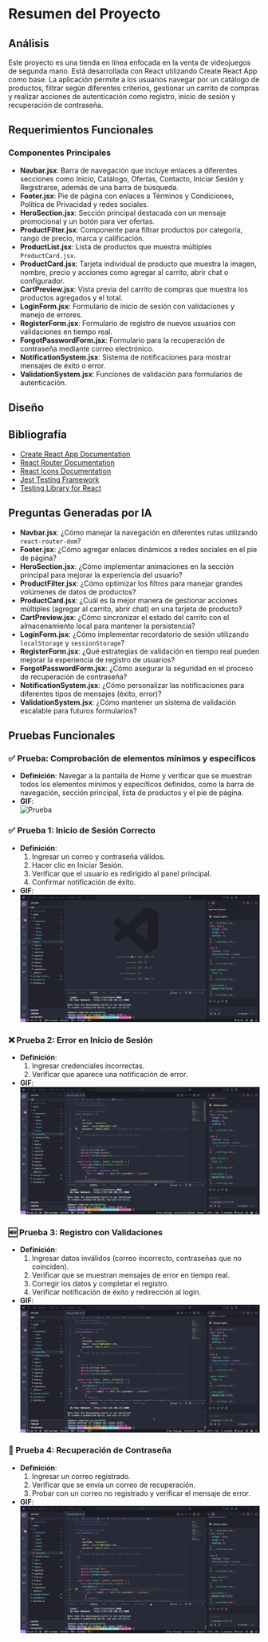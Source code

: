# Resumen del Proyecto

## Análisis
Este proyecto es una tienda en línea enfocada en la venta de videojuegos de segunda mano. Está desarrollada con React utilizando Create React App como base. La aplicación permite a los usuarios navegar por un catálogo de productos, filtrar según diferentes criterios, gestionar un carrito de compras y realizar acciones de autenticación como registro, inicio de sesión y recuperación de contraseña.

## Requerimientos Funcionales

### Componentes Principales

- **Navbar.jsx**: Barra de navegación que incluye enlaces a diferentes secciones como Inicio, Catálogo, Ofertas, Contacto, Iniciar Sesión y Registrarse, además de una barra de búsqueda.
- **Footer.jsx**: Pie de página con enlaces a Términos y Condiciones, Política de Privacidad y redes sociales.
- **HeroSection.jsx**: Sección principal destacada con un mensaje promocional y un botón para ver ofertas.
- **ProductFilter.jsx**: Componente para filtrar productos por categoría, rango de precio, marca y calificación.
- **ProductList.jsx**: Lista de productos que muestra múltiples `ProductCard.jsx`.
- **ProductCard.jsx**: Tarjeta individual de producto que muestra la imagen, nombre, precio y acciones como agregar al carrito, abrir chat o configurador.
- **CartPreview.jsx**: Vista previa del carrito de compras que muestra los productos agregados y el total.
- **LoginForm.jsx**: Formulario de inicio de sesión con validaciones y manejo de errores.
- **RegisterForm.jsx**: Formulario de registro de nuevos usuarios con validaciones en tiempo real.
- **ForgotPasswordForm.jsx**: Formulario para la recuperación de contraseña mediante correo electrónico.
- **NotificationSystem.jsx**: Sistema de notificaciones para mostrar mensajes de éxito o error.
- **ValidationSystem.jsx**: Funciones de validación para formularios de autenticación.

## Diseño

## Bibliografía

- [Create React App Documentation](https://create-react-app.dev/docs/getting-started)
- [React Router Documentation](https://reactrouter.com/)
- [React Icons Documentation](https://react-icons.github.io/react-icons/)
- [Jest Testing Framework](https://jestjs.io/)
- [Testing Library for React](https://testing-library.com/)

## Preguntas Generadas por IA

- **Navbar.jsx**: ¿Cómo manejar la navegación en diferentes rutas utilizando `react-router-dom`?
- **Footer.jsx**: ¿Cómo agregar enlaces dinámicos a redes sociales en el pie de página?
- **HeroSection.jsx**: ¿Cómo implementar animaciones en la sección principal para mejorar la experiencia del usuario?
- **ProductFilter.jsx**: ¿Cómo optimizar los filtros para manejar grandes volúmenes de datos de productos?
- **ProductCard.jsx**: ¿Cuál es la mejor manera de gestionar acciones múltiples (agregar al carrito, abrir chat) en una tarjeta de producto?
- **CartPreview.jsx**: ¿Cómo sincronizar el estado del carrito con el almacenamiento local para mantener la persistencia?
- **LoginForm.jsx**: ¿Cómo implementar recordatorio de sesión utilizando `localStorage` y `sessionStorage`?
- **RegisterForm.jsx**: ¿Qué estrategias de validación en tiempo real pueden mejorar la experiencia de registro de usuarios?
- **ForgotPasswordForm.jsx**: ¿Cómo asegurar la seguridad en el proceso de recuperación de contraseña?
- **NotificationSystem.jsx**: ¿Cómo personalizar las notificaciones para diferentes tipos de mensajes (éxito, error)?
- **ValidationSystem.jsx**: ¿Cómo mantener un sistema de validación escalable para futuros formularios?

## Pruebas Funcionales

### ✅ Prueba: Comprobación de elementos mínimos y específicos
- **Definición**: Navegar a la pantalla de Home y verificar que se muestran todos los elementos mínimos y específicos definidos, como la barra de navegación, sección principal, lista de productos y el pie de página.
- **GIF**:  
  ![Prueba](./Recursos/Ejercicio%201/1.1.gif)

### ✅ Prueba 1: Inicio de Sesión Correcto
- **Definición**:
  1. Ingresar un correo y contraseña válidos.
  2. Hacer clic en Iniciar Sesión.
  3. Verificar que el usuario es redirigido al panel principal.
  4. Confirmar notificación de éxito.
- **GIF**:  
  ![Prueba - 1](./Recursos/Ejercicio%202/2.1.gif)

### ❌ Prueba 2: Error en Inicio de Sesión
- **Definición**:
  1. Ingresar credenciales incorrectas.
  2. Verificar que aparece una notificación de error.
- **GIF**:  
  ![Prueba - 2](./Recursos/Ejercicio%202/2.2.gif)

### 🆕 Prueba 3: Registro con Validaciones
- **Definición**:
  1. Ingresar datos inválidos (correo incorrecto, contraseñas que no coinciden).
  2. Verificar que se muestran mensajes de error en tiempo real.
  3. Corregir los datos y completar el registro.
  4. Verificar notificación de éxito y redirección al login.
- **GIF**:  
  ![Prueba - 3](./Recursos/Ejercicio%202/2.3.gif)

### 🔐 Prueba 4: Recuperación de Contraseña
- **Definición**:
  1. Ingresar un correo registrado.
  2. Verificar que se envía un correo de recuperación.
  3. Probar con un correo no registrado y verificar el mensaje de error.
- **GIF**:  
  ![Prueba - 4](./Recursos/Ejercicio%202/2.4.gif)
